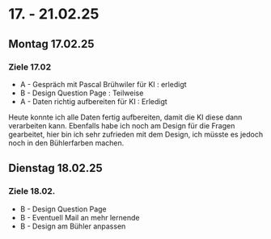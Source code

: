 # 17. - 21.02.25

## Montag 17.02.25
### Ziele 17.02
- A - Gespräch mit Pascal Brühwiler für KI : erledigt
- B - Design Question Page : Teilweise
- A - Daten richtig aufbereiten für KI : Erledigt

Heute konnte ich alle Daten fertig aufbereiten, damit die KI diese dann verarbeiten kann. Ebenfalls habe ich noch am Design für die Fragen gearbeitet, hier bin ich 
sehr zufrieden mit dem Design, ich müsste es jedoch noch in den Bühlerfarben machen. 

## Dienstag 18.02.25
### Ziele 18.02.
- B - Design Question Page
- B - Eventuell Mail an mehr lernende
- B - Design am Bühler anpassen